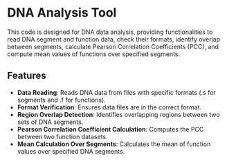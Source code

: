 # DNA Analysis Tool

This code is designed for DNA data analysis, providing functionalities to read DNA segment and function data, check their formats, identify overlap between segments, calculate Pearson Correlation Coefficients (PCC), and compute mean values of functions over specified segments.

## Features

- **Data Reading**: Reads DNA data from files with specific formats (.s for segments and .f for functions).
- **Format Verification**: Ensures data files are in the correct format.
- **Region Overlap Detection**: Identifies overlapping regions between two sets of DNA segments.
- **Pearson Correlation Coefficient Calculation**: Computes the PCC between two function datasets.
- **Mean Calculation Over Segments**: Calculates the mean of function values over specified DNA segments.
